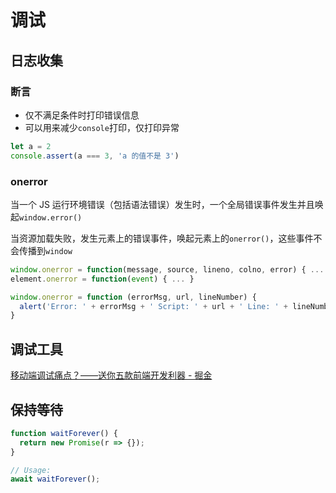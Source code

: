 # 调试

## 日志收集

### 断言

- 仅不满足条件时打印错误信息
- 可以用来减少`console`打印，仅打印异常

```js
let a = 2
console.assert(a === 3, 'a 的值不是 3')
```

### onerror

当一个 JS 运行环境错误（包括语法错误）发生时，一个全局错误事件发生并且唤起`window.error()`

当资源加载失败，发生元素上的错误事件，唤起元素上的`onerror()`，这些事件不会传播到`window`

```js
window.onerror = function(message, source, lineno, colno, error) { ... }
element.onerror = function(event) { ... }

window.onerror = function (errorMsg, url, lineNumber) {
  alert('Error: ' + errorMsg + ' Script: ' + url + ' Line: ' + lineNumber);
}
```

## 调试工具

[移动端调试痛点？——送你五款前端开发利器 - 掘金](https://juejin.im/post/5b72e1f66fb9a009d018fb94)

## 保持等待

```js
function waitForever() {
  return new Promise(r => {});
}

// Usage:
await waitForever();
```
